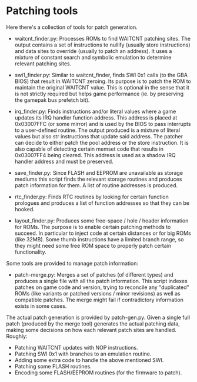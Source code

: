 
Patching tools
==============

Here there's a collection of tools for patch generation.

 * waitcnt\_finder.py: Processes ROMs to find WAITCNT patching sites. The output
   contains a set of instructions to nullify (usually store instructions) and
   data sites to override (usually to patch an address). It uses a mixture of
   constant search and symbolic emulation to determine relevant patching sites.

 * swi1\_finder.py: Similar to waitcnt\_finder, finds SWI 0x1 calls (to the GBA
   BIOS) that result in WAITCNT zeroing. Its purpose is to patch the ROM to
   maintain the original WAITCNT value. This is optional in the sense that it
   is not strictly required but helps game performance (ie. by preserving the
   gamepak bus prefetch bit).

 * irq\_finder.py: Finds instructions and/or literal values where a game updates
   its IRQ handler function address. This address is placed at 0x03007FFC (or
   some mirror) and is used by the BIOS to pass interrupts to a user-defined
   routine. The output produced is a mixture of literal values but also str
   instructions that update said address. The patcher can decide to either
   patch the pool address or the store instruction. It is also capable of
   detecting certain memset code that results in 0x03007FF4 being cleared.
   This address is used as a shadow IRQ handler address and must be preserved.

 * save\_finder.py: Since FLASH and EEPROM are unavailable as storage mediums
   this script finds the relevant storage routines and produces patch
   information for them. A list of routine addresses is produced.

 * rtc\_finder.py: Finds RTC routines by looking for certain function prologues
   and produces a list of function addresses so that they can be hooked.

 * layout\_finder.py: Produces some free-space / hole / header information for
   ROMs. The purpose is to enable certain patching methods to succeed. In
   particular to inject code at certain distances or for big ROMs (like 32MB).
   Some thumb instructions have a limited branch range, so they might need
   some free ROM space to properly patch certain functionality.

Some tools are provided to manage patch information:

 * patch-merge.py: Merges a set of patches (of different types) and produces a
   single file with all the patch information. This script indexes patches on
   game code and version, trying to reconcile any "duplicated" ROMs (like
   variants or patched versions / minor revisions) as well as compatible
   patches. The merge might fail if contradictory information exists in some
   cases.

The actual patch generation is provided by patch-gen.py. Given a single full
patch (produced by the merge tool) generates the actual patching data, making
some decisions on how each relevant patch sites are handled. Roughly:

 - Patching WAITCNT updates with NOP instructions.
 - Patching SWI 0x1 with branches to an emulation routine.
 - Adding some extra code to handle the above mentioned SWI.
 - Patching some FLASH routines.
 - Encoding some FLASH/EEPROM routines (for the firmware to patch).


